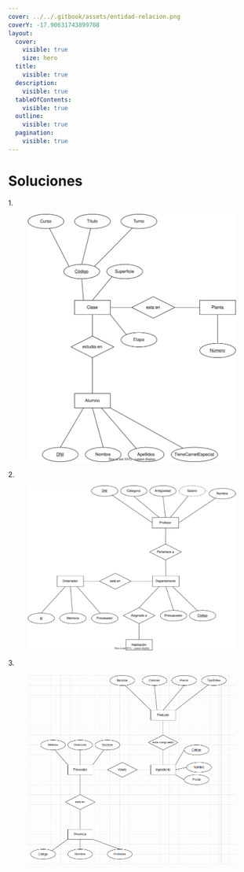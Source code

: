 ```yaml
---
cover: ../../.gitbook/assets/entidad-relacion.png
coverY: -17.90631743899708
layout:
  cover:
    visible: true
    size: hero
  title:
    visible: true
  description:
    visible: true
  tableOfContents:
    visible: true
  outline:
    visible: true
  pagination:
    visible: true
---
```


# Soluciones

1\.

<figure><img src="../../.gitbook/assets/EJERCICIO1.svg" alt=""><figcaption></figcaption></figure>

2\.



<figure><img src="../../.gitbook/assets/ejercicio2.svg" alt=""><figcaption></figcaption></figure>

3\.

<figure><img src="../../.gitbook/assets/image (70).png" alt=""><figcaption></figcaption></figure>
